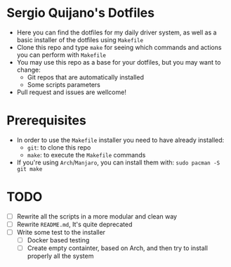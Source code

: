 # Sergio Quijano's Dotfiles

* Here you can find the dotfiles for my daily driver system, as well as a basic installer of the dotfiles using `Makefile`
* Clone this repo and type `make` for seeing which commands and actions you can perform with `Makefile`
* You may use this repo as a base for your dotfiles, but you may want to change:
    * Git repos that are automatically installed
    * Some scripts parameters
* Pull request and issues are wellcome!

# Prerequisites

* In order to use the `Makefile` installer you need to have already installed:
    * `git`: to clone this repo
    * `make`: to execute the `Makefile` commands
* If you're using `Arch`/`Manjaro`, you can install them with: `sudo pacman -S git make`

# TODO

* [ ] Rewrite all the scripts in a more modular and clean way
* [ ] Rewrite `README.md`, It's quite deprecated
* [ ] Write some test to the installer
    * [ ] Docker based testing
    * [ ] Create empty containter, based on Arch, and then try to install properly all the system
